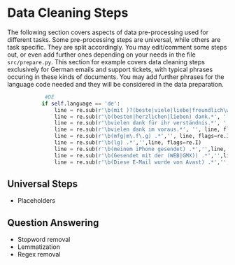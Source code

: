  # Data Cleaning Steps
 
 The following section covers aspects of data pre-processing used for different tasks. Some pre-processing steps are universal, while others are task specific. They are split accordingly. You may edit/comment some steps out, or even add further ones depending on your needs in the file `src/prepare.py`. This section for example covers data cleaning steps exclusively for German emails and support tickets, with typical phrases occuring in these kinds of documents. You may add further phrases for the language code needed and they will be considered in the data preparation.
 ```python
             #DE
            if self.language == 'de':
                line = re.sub(r'\b(mit )?(beste|viele|liebe|freundlich\w+)? (gr[u,ü][ß,ss].*)', '', line, flags=re.I)
                line = re.sub(r'\b(besten|herzlichen|lieben) dank.*', '', line, flags=re.I)
                line = re.sub(r'\bvielen dank für ihr verständnis.*', '', line, flags=re.I) 
                line = re.sub(r'\bvielen dank im voraus.*', '', line, flags=re.I) 
                line = re.sub(r'\b(mfg|m\.f\.g) .*','', line, flags=re.I)
                line = re.sub(r'\b(lg) .*','',line, flags=re.I)
                line = re.sub(r'\b(meinem iPhone gesendet) .*','',line, flags=re.I)
                line = re.sub(r'\b(Gesendet mit der (WEB|GMX)) .*','',line, flags=re.I)
                line = re.sub(r'\b(Diese E-Mail wurde von Avast) .*','',line, flags=re.I)
```

## Universal Steps
- Placeholders

## Question Answering
- Stopword removal
- Lemmatization
- Regex removal
